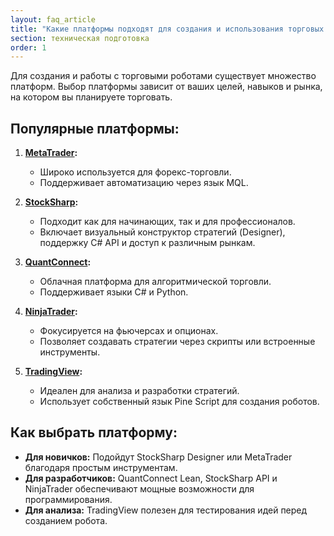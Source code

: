 ```yaml
---
layout: faq_article
title: "Какие платформы подходят для создания и использования торговых роботов?"
section: техническая подготовка
order: 1
---
```


Для создания и работы с торговыми роботами существует множество платформ. Выбор платформы зависит от ваших целей, навыков и рынка, на котором вы планируете торговать.

## Популярные платформы:

1. **[MetaTrader](https://www.metatrader4.com/):**
   - Широко используется для форекс-торговли.
   - Поддерживает автоматизацию через язык MQL.

2. **[StockSharp](https://stocksharp.ru/):**
   - Подходит как для начинающих, так и для профессионалов.
   - Включает визуальный конструктор стратегий (Designer), поддержку C# API и доступ к различным рынкам.

3. **[QuantConnect](https://www.quantconnect.com/):**
   - Облачная платформа для алгоритмической торговли.
   - Поддерживает языки C# и Python.

4. **[NinjaTrader](https://ninjatrader.com/):**
   - Фокусируется на фьючерсах и опционах.
   - Позволяет создавать стратегии через скрипты или встроенные инструменты.

5. **[TradingView](https://www.tradingview.com/):**
   - Идеален для анализа и разработки стратегий.
   - Использует собственный язык Pine Script для создания роботов.

## Как выбрать платформу:

- **Для новичков:** Подойдут StockSharp Designer или MetaTrader благодаря простым инструментам.
- **Для разработчиков:** QuantConnect Lean, StockSharp API и NinjaTrader обеспечивают мощные возможности для программирования.
- **Для анализа:** TradingView полезен для тестирования идей перед созданием робота.
